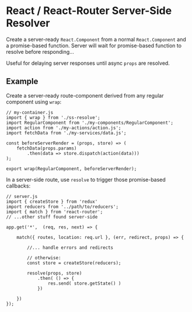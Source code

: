 # React / React-Router Server-Side Resolver

Create a server-ready `React.Component` from a normal `React.Component` and a promise-based function. Server will
wait for promise-based function to resolve before responding...

Useful for delaying server responses until async `props` are resolved.


## Example

Create a server-ready route-component derived from any regular component using `wrap`:
```
// my-container.js
import { wrap } from './ss-resolve';
import RegularComponent from './my-components/RegularComponent';
import action from './my-actions/action.js';
import fetchData from './my-services/data.js';

const beforeServerRender = (props, store) => (
	fetchData(props.params)
		.then(data => store.dispatch(action(data)))
);

export wrap(RegularComponent, beforeServerRender);
```

In a server-side route, use `resolve` to trigger those promise-based callbacks:
```
// server.js
import { createStore } from 'redux'
import reducers from '../path/to/reducers';
import { match } from 'react-router';
// ...other stuff found server-side

app.get('*',  (req, res, next) => {

	match({ routes, location: req.url }, (err, redirect, props) => {

		//... handle errors and redirects

		// otherwise:
		const store = createStore(reducers);

		resolve(props, store)
			.then( () => {
				res.send( store.getState() )
			})

	})
});
```
